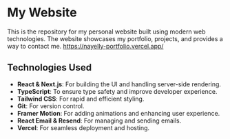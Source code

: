 # My Website

This is the repository for my personal website built using modern web technologies. The website showcases my portfolio, projects, and provides a way to contact me.
https://nayelly-portfolio.vercel.app/

## Technologies Used

- **React & Next.js**: For building the UI and handling server-side rendering.
- **TypeScript**: To ensure type safety and improve developer experience.
- **Tailwind CSS**: For rapid and efficient styling.
- **Git**: For version control.
- **Framer Motion**: For adding animations and enhancing user experience.
- **React Email & Resend**: For managing and sending emails.
- **Vercel**: For seamless deployment and hosting.

